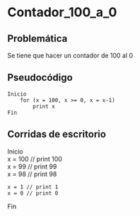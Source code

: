 # Contador_100_a_0

## Problemática
Se tiene que hacer un contador de 100 al 0

## Pseudocódigo
```
Inicio
    for (x = 100, x >= 0, x = x-1)
        print x
Fin
```

## Corridas de escritorio
Inicio  
    x = 100 // print 100  
    x = 99 // print 99  
    x = 98 // print 98  

    x = 1 // print 1  
    x = 0 // print 0  
Fin
